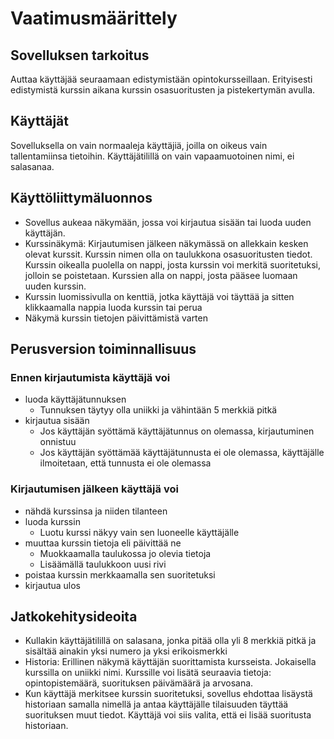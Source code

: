 # Vaatimusmäärittely

## Sovelluksen tarkoitus

Auttaa käyttäjää seuraamaan edistymistään opintokursseillaan. Erityisesti edistymistä kurssin aikana kurssin osasuoritusten ja pistekertymän
avulla.

## Käyttäjät

Sovelluksella on vain normaaleja käyttäjiä, joilla on oikeus vain tallentamiinsa tietoihin. Käyttäjätilillä on vain vapaamuotoinen nimi,
ei salasanaa.

## Käyttöliittymäluonnos

- Sovellus aukeaa näkymään, jossa voi kirjautua sisään tai luoda uuden käyttäjän.
- Kurssinäkymä: Kirjautumisen jälkeen näkymässä on allekkain kesken olevat kurssit. Kurssin nimen olla on taulukkona osasuoritusten tiedot.
Kurssin oikealla puolella on nappi, josta kurssin voi merkitä suoritetuksi, jolloin se poistetaan. Kurssien alla on nappi, josta pääsee
luomaan uuden kurssin.
- Kurssin luomissivulla on kenttiä, jotka käyttäjä voi täyttää ja sitten klikkaamalla nappia luoda kurssin tai perua
- Näkymä kurssin tietojen päivittämistä varten

## Perusversion toiminnallisuus

### Ennen kirjautumista käyttäjä voi
- luoda käyttäjätunnuksen
  - Tunnuksen täytyy olla uniikki ja vähintään 5 merkkiä pitkä
- kirjautua sisään
  - Jos käyttäjän syöttämä käyttäjätunnus on olemassa, kirjautuminen onnistuu
  - Jos käyttäjän syöttämää käyttäjätunnusta ei ole olemassa, käyttäjälle ilmoitetaan, että tunnusta ei ole olemassa

### Kirjautumisen jälkeen käyttäjä voi
- nähdä kurssinsa ja niiden tilanteen
- luoda kurssin
  - Luotu kurssi näkyy vain sen luoneelle käyttäjälle
- muuttaa kurssin tietoja eli päivittää ne
  - Muokkaamalla taulukossa jo olevia tietoja
  - Lisäämällä taulukkoon uusi rivi
- poistaa kurssin merkkaamalla sen suoritetuksi
- kirjautua ulos

## Jatkokehitysideoita
- Kullakin käyttäjätilillä on salasana, jonka pitää olla yli 8 merkkiä pitkä ja sisältää ainakin yksi numero ja yksi erikoismerkki
- Historia: Erillinen näkymä käyttäjän suorittamista kursseista. Jokaisella kurssilla on uniikki nimi. Kurssille voi lisätä seuraavia
tietoja: opintopistemäärä, suorituksen päivämäärä ja arvosana.
- Kun käyttäjä merkitsee kurssin suoritetuksi, sovellus ehdottaa lisäystä historiaan samalla nimellä ja antaa käyttäjälle tilaisuuden
täyttää suorituksen muut tiedot. Käyttäjä voi siis valita, että ei lisää suoritusta historiaan.

